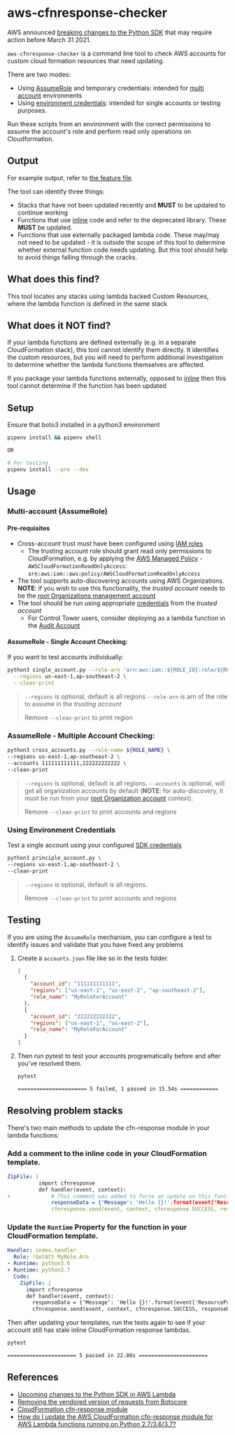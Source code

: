 # aws-cfnresponse-checker

AWS announced [breaking changes to the Python SDK](https://aws.amazon.com/blogs/compute/upcoming-changes-to-the-python-sdk-in-aws-lambda/) that may require action before March 31 2021.

`aws-cfnresponse-checker` is a command line tool to check AWS accounts for custom cloud formation resources that need updating.

There are two modes:
 * Using [AssumeRole](https://docs.aws.amazon.com/STS/latest/APIReference/API_AssumeRole.html) and temporary credentials: intended for [multi account](https://aws.amazon.com/blogs/industries/defining-an-aws-multi-account-strategy-for-telecommunications-companies/) environments
 * Using [environment credentials](https://boto3.amazonaws.com/v1/documentation/api/latest/guide/credentials.html): intended for single accounts or testing purposes.

Run these scripts from an environment with the correct permissions to assume the account's role and perform read only operations on Cloudformation.

## Output

For example output, refer to [the feature file](features/cfn-response-reporter.feature).

The tool can identify three things:
- Stacks that have not been updated recently and **MUST** to be updated to continue working
- Functions that use [inline](https://docs.aws.amazon.com/AWSCloudFormation/latest/UserGuide/aws-properties-lambda-function-code.html#cfn-lambda-function-code-zipfile) code and refer to the deprecated library.  These **MUST** be updated.
- Functions that use externally packaged lambda code.  These may/may not need to be updated - it is outside the scope of this tool to determine whether external function code needs updating.  But this tool should help to avoid things falling through the cracks.

## What does this find?
This tool locates any stacks using lambda backed Custom Resources, where the lambda function is defined in the same stack

## What does it NOT find?
If your lambda functions are defined externally (e.g. in a separate CloudFormation stack), this tool cannot identify them directly.  It identifies the custom resources, but you will need to perform additional investigation to determine whether the lambda functions themselves are affected.

If you package your lambda functions externally, opposed to [inline](https://docs.aws.amazon.com/AWSCloudFormation/latest/UserGuide/aws-properties-lambda-function-code.html#cfn-lambda-function-code-zipfile) then this tool cannot determine if the function has been updated

## Setup

Ensure that boto3 installed in a python3 environment

```bash
pipenv install && pipenv shell

OR

# For testing
pipenv install --pre --dev
```

## Usage

### Multi-account (AssumeRole)

#### Pre-requisites

* Cross-account trust must have been configured using [IAM roles](https://docs.aws.amazon.com/IAM/latest/UserGuide/tutorial_cross-account-with-roles.html)
  * The trusting account role should grant read only permissions to CloudFormation, e.g. by applying the [AWS Managed Policy](https://docs.aws.amazon.com/IAM/latest/UserGuide/access_policies_managed-vs-inline.html#aws-managed-policies) - `AWSCloudFormationReadOnlyAccess`: `arn:aws:iam::aws:policy/AWSCloudFormationReadOnlyAccess`
* The tool supports auto-discovering accounts using AWS Organizations.  **NOTE**: if you wish to use this functionality, the _trusted account_ needs to be the [root Organizations management account](https://docs.aws.amazon.com/organizations/latest/userguide/orgs_getting-started_concepts.html)
* The tool should be run using appropriate [credentials](https://boto3.amazonaws.com/v1/documentation/api/latest/guide/credentials.html) from the _trusted account_
  * For Control Tower users, consider deploying as a lambda function in the [Audit Account](https://docs.aws.amazon.com/controltower/latest/userguide/how-control-tower-works.html)


#### AssumeRole - Single Account Checking:

If you want to test accounts individually:
```bash
python3 single_account.py --role-arn 'arn:aws:iam::${ROLE_ID}:role/${ROLE_NAME}' \
  --regions us-east-1,ap-southeast-2 \
  --clean-print
```

> `--regions` is optional, default is all regions
> `--role-arn` is arn of the role to assume in the _trusting account_
>
> Remove `--clean-print` to print region

### AssumeRole - Multiple Account Checking:

```bash
python3 cross_accounts.py --role-name ${ROLE_NAME} \
--regions us-east-1,ap-southeast-2 \
--accounts 111111111111,222222222222 \
--clean-print
```

> `--regions` is optional, default is all regions.
> `--accounts` is optional, will get all organization accounts by default (**NOTE**: for auto-discovery, it must be run from your [root Organization account](https://docs.aws.amazon.com/organizations/latest/userguide/orgs_getting-started_concepts.html) context).
>
> Remove `--clean-print` to print accounts and regions

### Using Environment Credentials

Test a single account using your configured [SDK credentials](https://boto3.amazonaws.com/v1/documentation/api/latest/guide/credentials.html)

```bash
python3 principle_account.py \
--regions us-east-1,ap-southeast-2 \
--clean-print
```

> `--regions` is optional, default is all regions.
>
> Remove `--clean-print` to print accounts and regions

## Testing

If you are using the `AssumeRole` mechanism, you can configure a test to identify issues and validate that you have fixed any problems

1. Create a `accounts.json` file like so in the tests folder.

    ```json
    [
      {
        "account_id": "111111111111",
        "regions": ["us-east-1", "us-east-2", "ap-southeast-2"],
        "role_name": "MyRoleForAccount"
      },
      {
        "account_id": "222222222222",
        "regions": ["us-east-1", "us-east-2"],
        "role_name": "MyRoleForAccount"
      }
    ]
    ```

2. Then run pytest to test your accounts programatically before and after you've resolved them.

    ```bash
    pytest

    ====================== 5 failed, 1 passed in 15.54s ============
    ```

## Resolving problem stacks

There's two main methods to update the cfn-response module in your lambda functions:

### Add a comment to the inline code in your CloudFormation template.

```yaml
ZipFile: |
          import cfnresponse
          def handler(event, context):
+             # This comment was added to force an update on this function's code
              responseData = {'Message': 'Hello {}!'.format(event['ResourceProperties']['Name'])}
              cfnresponse.send(event, context, cfnresponse.SUCCESS, responseData, "CustomResourcePhysicalID")
```

### Update the ```Runtime``` Property for the function in your CloudFormation template.

```yaml
Handler: index.handler
  Role: !GetAtt MyRole.Arn
- Runtime: python3.6
+ Runtime: python3.7
  Code:
    ZipFile: |
      import cfnresponse
      def handler(event, context):
        responseData = {'Message': 'Hello {}!'.format(event['ResourceProperties']['Name'])}
        cfnresponse.send(event, context, cfnresponse.SUCCESS, responseData, "CustomResourcePhysicalID")
```

Then after updating your templates, run the tests again to see if your account still has stale inline CloudFormation response lambdas.

```bash
pytest

====================== 5 passed in 22.86s ======================
```

## References

- [Upcoming changes to the Python SDK in AWS Lambda](https://aws.amazon.com/blogs/compute/upcoming-changes-to-the-python-sdk-in-aws-lambda/)
- [Removing  the vendored version of requests from Botocore](https://aws.amazon.com/blogs/developer/removing-the-vendored-version-of-requests-from-botocore/)
- [CloudFormation cfn-response module](https://docs.aws.amazon.com/AWSCloudFormation/latest/UserGuide/cfn-lambda-function-code-cfnresponsemodule.html)
- [How do I update the AWS CloudFormation cfn-response module for AWS Lambda functions running on Python 2.7/3.6/3.7?](https://aws.amazon.com/premiumsupport/knowledge-center/cloudformation-cfn-response-lambda/)
